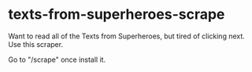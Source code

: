 texts-from-superheroes-scrape
=============================

Want to read all of the Texts from Superheroes, but tired of clicking next. Use this scraper.

Go to "/scrape" once install it.
